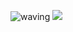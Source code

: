 ![waving](https://capsule-render.vercel.app/api?type=waving&height=200&text=Nalgle&fontAlign=80&fontAlignY=40&color=gradient)
<img src="https://img.shields.io/badge/white?style=flat-square&logo=Visual Studio Code&logoColor=#007ACC"/>
